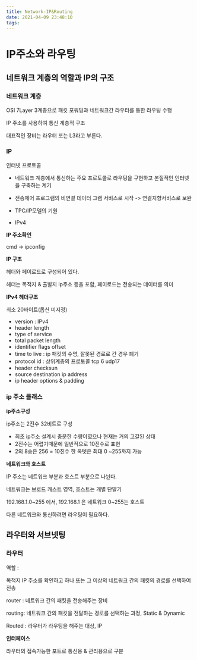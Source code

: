 ```yaml
---
title: Network-IP&Routing
date: 2021-04-09 23:48:10
tags:
---
```


# IP주소와 라우팅

## 네트워크 계층의 역할과 IP의 구조

### 네트워크 계층

OSI 7Layer 3계층으로 패킷 포워딩과 네트워크간 라우터를 통한 라우팅 수행

IP 주소를 사용하여 통신 계층적 구조

대표적인 장비는 라우터 또는 L3라고 부른다.

### IP

인터넷 프로토콜

- 네트워크 계층에서 통신하는 주요 프로토콜로 라우팅을 구현하고 본질적인 인터넷을 구축하는 계기
- 전송제어 프로그램의 비연결 데이터 그램 서비스로 시작 -> 연결지향서비스로 보완

- TPC/IP모델의 기원
- IPv4

**IP 주소확인**

cmd -> ipconfig

**IP 구조**

헤더와 페이로드로 구성되어 있다.

헤더는 목적지 & 출발지 ip주소 등을 포함, 페이로드는 전송되는 데이터를 의미

**IPv4 헤더구조**

최소 20바이트(옵션 미지정)

- version : IPv4
- header length
- type of service
- total packet length
- identifier flags offset
- time to live : ip 패킷의 수명, 잘못된 경로로 간 경우 폐기
- protocol id : 상위계층의 프로토콜 tcp 6 udp17
- header checksun
- source destination ip address
- ip header options & padding

### ip 주소 클래스

**ip주소구성**

ip주소는 2진수 32비트로 구성

- 최초 ip주소 설계시 충분한 수량이였으나 현재는 거의 고갈된 상태
- 2진수는 어렵기때문에 일반적으로 10진수로 표현
- 2의 8승은 256 = 10진수 한 옥텟은 최대 0 ~255까지 가능

**네트워크와 호스트**

IP 주소는 네트워크 부분과 호스트 부분으로 나뉜다.

네트워크는 브로드 캐스트 영역, 호스트는 개별 단말기

192.168.1.0~255 에서, 192.168.1 은 네트워크 0~255는 호스트

다른 네트워크와 통신하려면 라우팅이 필요하다.

## 라우터와 서브넷팅

### 라우터

역할 :

목적지 IP 주소를 확인하고 하나 또는 그 이상의 네트워크 간의 패킷의 경로를 선택하여 전송

router : 네트워크 간의 패킷을 전송해주는 장비

routing: 네트워크 간의 패킷을 전달하는 경로를 선택하는 과정, Static & Dynamic

Routed : 라우터가 라우팅을 해주는 대상, IP

**인터페이스**

라우터의 접속가능한 포트로 통신용 & 관리용으로 구분
